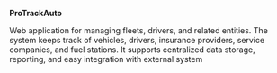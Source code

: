 **ProTrackAuto**

Web application for managing fleets, drivers, and related entities. The system keeps track of vehicles, drivers, insurance providers, service companies, and fuel stations. It supports centralized data storage, reporting, and easy integration with external system
